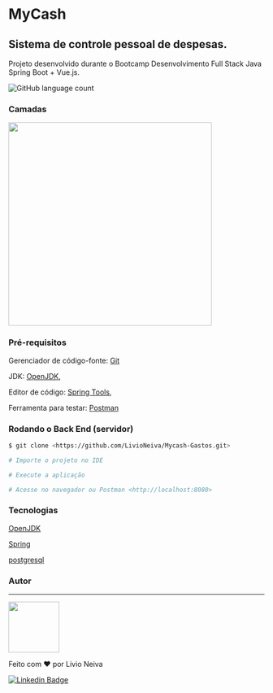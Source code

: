 # MyCash

## Sistema de controle pessoal de despesas.

Projeto desenvolvido durante o Bootcamp Desenvolvimento Full Stack Java Spring Boot + Vue.js.

![GitHub language count](https://img.shields.io/github/languages/count/LivioNeiva/MyCash-Gastos-Despesas)

### Camadas

<img src="https://user-images.githubusercontent.com/35788149/121291773-39dc9c00-c8bf-11eb-8f89-49b217d9b400.jpg" width="400px" alt=""/>

### Pré-requisitos

Gerenciador de código-fonte: [Git](https://git-scm.com)

JDK: [OpenJDK](https://adoptopenjdk.net/),

Editor de código:
[Spring Tools](https://spring.io/tools),

Ferramenta para testar:
[Postman](https://www.postman.com/downloads/)

### Rodando o Back End (servidor)

```bash
$ git clone <https://github.com/LivioNeiva/Mycash-Gastos.git>

# Importe o projeto no IDE

# Execute a aplicação

# Acesse no navegador ou Postman <http://localhost:8080>
```

### Tecnologias
[OpenJDK](https://adoptopenjdk.net/)

[Spring](https://spring.io/)

[postgresql](https://wiki.postgresql.org/wiki/Main_Page/pt)

### Autor
---

<a href="#informar site ou portifolio do  projeto">
 <img src="https://user-images.githubusercontent.com/35788149/121282740-64732880-c8b0-11eb-9f81-85bdfd8b1c25.png" width="100px;" alt=""/>
</a> 


Feito com ❤️ por Livio Neiva



[![Linkedin Badge](https://img.shields.io/badge/-Livio%20Neiva-blue?style=flat-square&logo=Linkedin&logoColor=white&https://www.linkedin.com/in/l%C3%ADvio-de-s-neiva-771145143/)](https://www.linkedin.com/in/l%C3%ADvio-de-s-neiva-771145143/)
